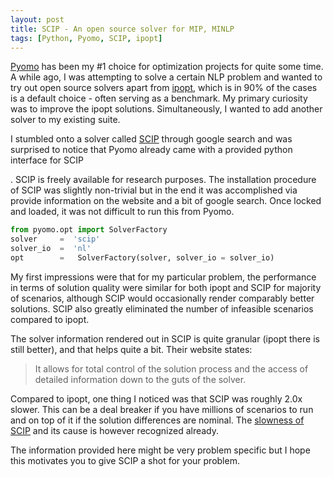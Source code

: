 ```yaml
---
layout: post
title: SCIP - An open source solver for MIP, MINLP 
tags: [Python, Pyomo, SCIP, ipopt]
---
```


[Pyomo](https://pyomo.readthedocs.io/en/stable/) has been my #1 choice for optimization projects for quite some time. A while ago, I was attempting to solve a certain NLP problem and wanted to try out open source solvers apart from [ipopt](https://coin-or.github.io/Ipopt/), which is in 90% of the cases is a default choice - often serving as a benchmark. My primary curiosity was to improve the ipopt solutions. Simultaneously, I wanted to add another solver to my existing suite. 

I stumbled onto a solver called [SCIP](https://www.scipopt.org/index.php#about) through google search and was surprised to notice that Pyomo already came with a provided python interface for SCIP 

[^this i a footnote]: 1

. SCIP is freely available for research purposes. The installation procedure of SCIP was slightly non-trivial but in the end it was accomplished via provide information on the website and a bit of google search. Once locked and loaded, it was not difficult to run this from Pyomo. 

```python
from pyomo.opt import SolverFactory
solver     =  'scip'               
solver_io  =  'nl'                  
opt        =   SolverFactory(solver, solver_io = solver_io)
```

My first impressions were that for my particular problem, the performance in terms of solution quality were similar for both ipopt and SCIP for majority of scenarios, although SCIP would occasionally render comparably better solutions. SCIP also greatly eliminated the number of infeasible scenarios compared to ipopt.    

The solver information rendered out in SCIP is quite granular (ipopt there is still better), and that helps quite a bit. Their website states: 

> It allows for total control of the solution process and the access of detailed information down to the guts of the solver.

Compared to ipopt, one thing I noticed was that SCIP was roughly 2.0x slower. This can be a deal breaker if you have millions of scenarios to run and on top of it if the solution differences are nominal. The [slowness of SCIP](https://or.stackexchange.com/a/6796/113) and its cause is however recognized already.   

The information provided here might be very problem specific but I hope this motivates you to give SCIP a shot for your problem.

 